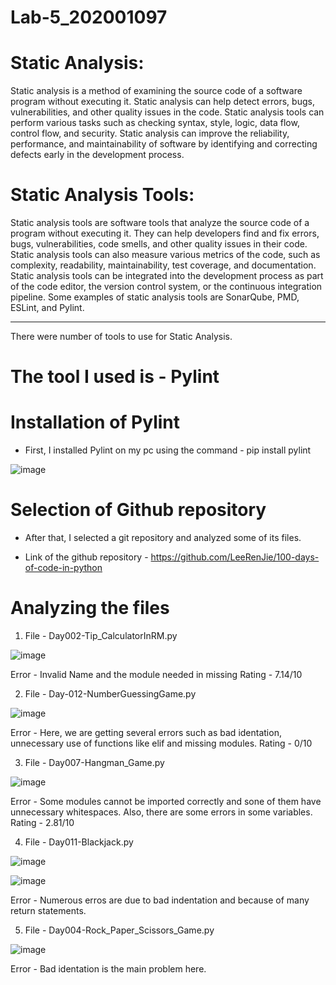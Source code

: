 # Lab-5_202001097

# Static Analysis:

Static analysis is a method of examining the source code of a software program without
executing it. Static analysis can help detect errors, bugs, vulnerabilities, and other quality issues
in the code. Static analysis tools can perform various tasks such as checking syntax, style,
logic, data flow, control flow, and security. Static analysis can improve the reliability,
performance, and maintainability of software by identifying and correcting defects early in the
development process.

# Static Analysis Tools:

Static analysis tools are software tools that analyze the source code of a program without
executing it. They can help developers find and fix errors, bugs, vulnerabilities, code smells, and
other quality issues in their code. Static analysis tools can also measure various metrics of the
code, such as complexity, readability, maintainability, test coverage, and documentation. Static
analysis tools can be integrated into the development process as part of the code editor, the
version control system, or the continuous integration pipeline. Some examples of static analysis
tools are SonarQube, PMD, ESLint, and Pylint.

------------------------------------------------------------------------------------------------------------------------------------------------------

There were number of tools to use for Static Analysis.
# The tool I used is - Pylint

# Installation of Pylint

* First, I installed Pylint on my pc using the command - pip install pylint

![image](https://user-images.githubusercontent.com/123479469/225270372-9142c41e-91f6-4a90-aa15-957f09de4b33.png)

# Selection of Github repository

* After that, I selected a git repository and analyzed some of its files.

* Link of the github repository - https://github.com/LeeRenJie/100-days-of-code-in-python

# Analyzing the files

1. File - Day002-Tip_CalculatorInRM.py

![image](https://user-images.githubusercontent.com/123479469/225272939-39952274-79b5-4592-b258-f3787c02ba5a.png)

Error - Invalid Name and the module needed in missing
Rating - 7.14/10

2. File - Day-012-NumberGuessingGame.py

![image](https://user-images.githubusercontent.com/123479469/225273768-183a4295-4d00-406a-98f2-0b0fd8909a35.png)

Error - Here, we are getting several errors such as bad identation, unnecessary use of functions like elif and missing modules.
Rating - 0/10

3. File - Day007-Hangman_Game.py

![image](https://user-images.githubusercontent.com/123479469/225277135-60962b07-2d95-4ce2-8060-31b7150bae39.png)

Error - Some modules cannot be imported correctly and sone of them have unnecessary whitespaces. Also, there are some errors in some variables.
Rating - 2.81/10

4. File - Day011-Blackjack.py

![image](https://user-images.githubusercontent.com/123479469/225278118-69b4d9b9-fddb-4577-8ecf-a96ea6913bfe.png)

![image](https://user-images.githubusercontent.com/123479469/225278179-662798cc-5900-43c9-87fb-fc9b1fcbf02e.png)

Error - Numerous erros are due to bad indentation and because of many return statements.

5. File - Day004-Rock_Paper_Scissors_Game.py

![image](https://user-images.githubusercontent.com/123479469/225279197-b2376922-96bf-467d-870d-f65619fe039b.png)

Error - Bad identation is the main problem here.





